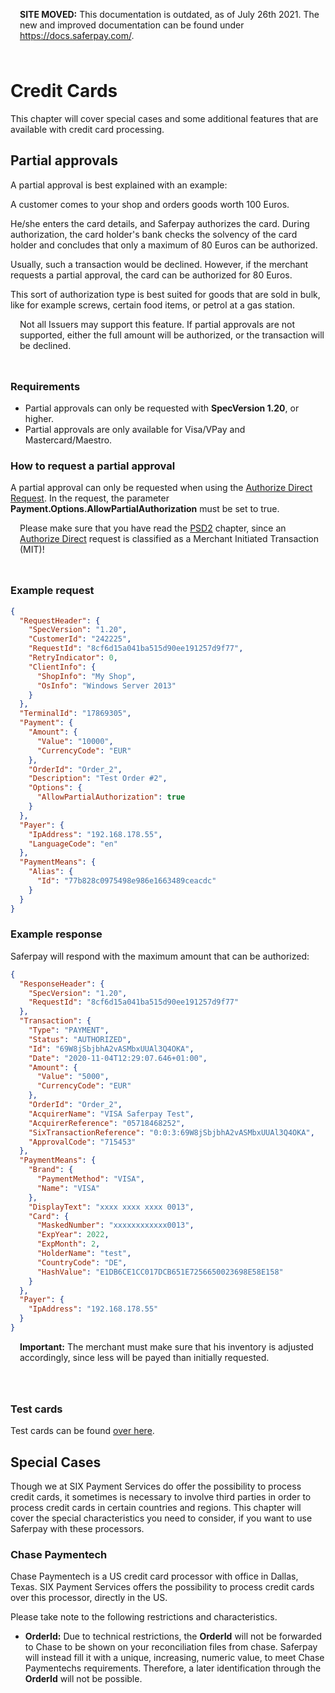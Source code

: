 <div class="warning" style="min-height: 75px;">
  <span class="glyphicon glyphicon-exclamation-sign" style="color: rgb(240, 169, 43);font-size: 55px;float: left;height: 75px;margin-right: 15px;margin-top: 0px;"></span>
  <p><strong>SITE MOVED:</strong> This documentation is outdated, as of July 26th 2021. The new and improved documentation can be found under <a href="https://docs.saferpay.com/home/integration-guide/introduction">https://docs.saferpay.com/</a>.</p>
</div>

# Credit Cards

This chapter will cover special cases and some additional features that are available with credit card processing.

## <a name="cc-pappoval"></a> Partial approvals

A partial approval is best explained with an example:

A customer comes to your shop and orders goods worth 100 Euros.

He/she enters the card details, and Saferpay authorizes the card. During authorization, the card holder's bank checks the solvency of the card holder and concludes that only a maximum of 80 Euros can be authorized. 

Usually, such a transaction would be declined. However, if the merchant requests a partial approval, the card can be authorized for 80 Euros.

This sort of authorization type is best suited for goods that are sold in bulk, like for example screws, certain food items, or petrol at a gas station.

<div class="warning" style="min-height: 75px;">
  <span class="glyphicon glyphicon-exclamation-sign" style="color: rgb(240, 169, 43);font-size: 55px;float: left;height: 75px;margin-right: 15px;margin-top: 0px;"></span>
  <p>
    Not all Issuers may support this feature. If partial approvals are not supported, either the full amount will be authorized, or the transaction will be declined.
  </p>
</div>

### Requirements

+ Partial approvals can only be requested with **SpecVersion 1.20**, or higher.
+ Partial approvals are only available for Visa/VPay and Mastercard/Maestro.

### How to request a partial approval

A partial approval can only be requested when using the <a href="https://saferpay.github.io/jsonapi/#Payment_v1_Transaction_AuthorizeDirect">Authorize Direct Request</a>. In the request, the parameter **Payment.Options.AllowPartialAuthorization** must be set to true.

<div class="warning" style="min-height: 75px;">
  <span class="glyphicon glyphicon-exclamation-sign" style="color: rgb(240, 169, 43);font-size: 55px;float: left;height: 75px;margin-right: 15px;margin-top: 0px;"></span>
  <p>
    Please make sure that you have read the <a href="psd2.html">PSD2</a> chapter, since an <a href="https://saferpay.github.io/jsonapi/#Payment_v1_Transaction_AuthorizeDirect">Authorize Direct</a> request is classified as a Merchant Initiated Transaction (MIT)!
  </p>
</div>

### Example request
```json
{
  "RequestHeader": {
    "SpecVersion": "1.20",
    "CustomerId": "242225",
    "RequestId": "8cf6d15a041ba515d90ee191257d9f77",
    "RetryIndicator": 0,
    "ClientInfo": {
      "ShopInfo": "My Shop",
      "OsInfo": "Windows Server 2013"
    }
  },
  "TerminalId": "17869305",
  "Payment": {
    "Amount": {
      "Value": "10000",
      "CurrencyCode": "EUR"
    },
    "OrderId": "Order_2",
    "Description": "Test Order #2",
    "Options": {
      "AllowPartialAuthorization": true
    }
  },
  "Payer": {
    "IpAddress": "192.168.178.55",
    "LanguageCode": "en"
  },
  "PaymentMeans": {
    "Alias": {
      "Id": "77b828c0975498e986e1663489ceacdc"
    }
  }
}
```
### Example response
Saferpay will respond with the maximum amount that can be authorized:

```json
{
  "ResponseHeader": {
    "SpecVersion": "1.20",
    "RequestId": "8cf6d15a041ba515d90ee191257d9f77"
  },
  "Transaction": {
    "Type": "PAYMENT",
    "Status": "AUTHORIZED",
    "Id": "69W8jSbjbhA2vASMbxUUAl3Q4OKA",
    "Date": "2020-11-04T12:29:07.646+01:00",
    "Amount": {
      "Value": "5000",
      "CurrencyCode": "EUR"
    },
    "OrderId": "Order_2",
    "AcquirerName": "VISA Saferpay Test",
    "AcquirerReference": "05718468252",
    "SixTransactionReference": "0:0:3:69W8jSbjbhA2vASMbxUUAl3Q4OKA",
    "ApprovalCode": "715453"
  },
  "PaymentMeans": {
    "Brand": {
      "PaymentMethod": "VISA",
      "Name": "VISA"
    },
    "DisplayText": "xxxx xxxx xxxx 0013",
    "Card": {
      "MaskedNumber": "xxxxxxxxxxxx0013",
      "ExpYear": 2022,
      "ExpMonth": 2,
      "HolderName": "test",
      "CountryCode": "DE",
      "HashValue": "E1DB6CE1CC017DCB651E7256650023698E58E158"
    }
  },
  "Payer": {
    "IpAddress": "192.168.178.55"
  }
}
```

<div class="warning" style="min-height: 75px;">
  <span class="glyphicon glyphicon-exclamation-sign" style="color: rgb(240, 169, 43);font-size: 55px;float: left;height: 75px;margin-right: 15px;margin-top: 0px;"></span>
  <p>
    <strong>Important:</strong> The merchant must make sure that his inventory is adjusted accordingly, since less will be payed than initially requested.
  </p>
</div>

### Test cards

Test cards can be found <a href="paymentmeans.html">over here</a>.


## <a name="cc-scase"></a> Special Cases

Though we at SIX Payment Services do offer the possibility to process credit cards, it sometimes is necessary to involve third parties in order to process credit cards in certain countries and regions.
This chapter will cover the special characteristics you need to consider, if you want to use Saferpay with these processors.

### Chase Paymentech

Chase Paymentech is a US credit card processor with office in Dallas, Texas.
SIX Payment Services offers the possibility to process credit cards over this processor, directly in the US. 

Please take note to the following restrictions and characteristics.

+ **OrderId:** Due to technical restrictions, the **OrderId** will not be forwarded to Chase to be shown on your reconciliation files from chase. Saferpay will instead fill it with a unique, increasing, numeric value, to meet Chase Paymentechs requirements. Therefore, a later identification through the **OrderId** will not be possible.
